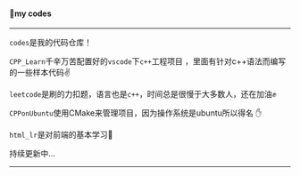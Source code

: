 #### :tomato:my codes

***

`codes`是我的代码仓库！

`CPP_Learn`千辛万苦配置好的`vscode`下`c++`工程项目 ，里面有针对c++语法而编写的一些样本代码:v:

`leetcode`是刷的力扣题，语言也是`c++`，时间总是很慢于大多数人，还在加油:fist:

`CPPonUbuntu`使用CMake来管理项目，因为操作系统是ubuntu所以得名 :hand:

`html_lr`是对前端的基本学习:facepunch:

持续更新中...

***





